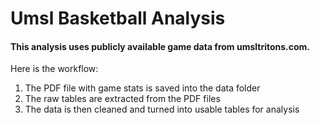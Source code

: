 # Umsl Basketball Analysis

#### This analysis uses publicly available game data from umsltritons.com.

Here is the workflow:

1. The PDF file with game stats is saved into the data folder
2. The raw tables are extracted from the PDF files
3. The data is then cleaned and turned into usable tables for analysis